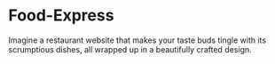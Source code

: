 # Food-Express
Imagine a restaurant website that makes your taste buds tingle with its scrumptious dishes, all wrapped up in a beautifully crafted design.
